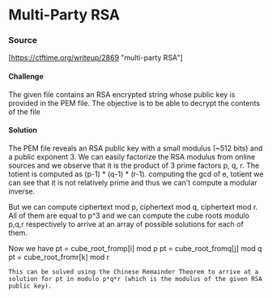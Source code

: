 # Multi-Party RSA

### Source
[https://ctftime.org/writeup/2869 "multi-party RSA"]

#### Challenge

The given file contains an RSA encrypted string whose public key is provided in the PEM file. The objective is to be able to decrypt the contents of the file

#### Solution

The PEM file reveals an RSA public key with a small modulus (~512 bits) and a public exponent 3. We can easily factorize the RSA modulus from online sources and we observe that it is the product of 3 prime factors p, q, r. The totient is computed as (p-1) * (q-1) * (r-1). computing the gcd of e, totient we can see that it is not relatively prime and thus we can't compute a modular inverse.

 But we can compute ciphertext mod p, ciphertext mod q, ciphertext mod r. All of them are equal to p^3 and we can compute the cube roots modulo p,q,r respectively to arrive at an array of possible solutions for each of them.

Now we have
    pt = cube_root_fromp[i] mod p
    pt = cube_root_fromq[j] mod q
    pt = cube_root_fromr[k] mod r

    This can be solved using the Chinese Remainder Theorem to arrive at a solution for pt in modulo p*q*r (which is the modulus of the given RSA public key). 
